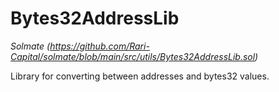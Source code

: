 # Bytes32AddressLib

_Solmate (https://github.com/Rari-Capital/solmate/blob/main/src/utils/Bytes32AddressLib.sol)_

Library for converting between addresses and bytes32 values.
